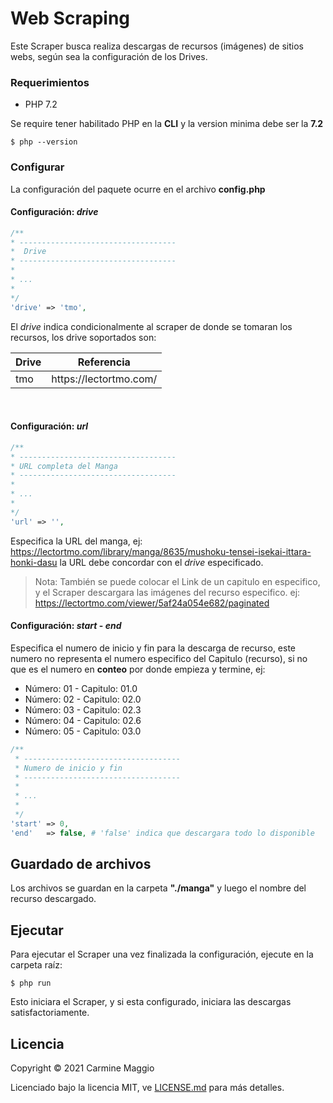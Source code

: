 # Web Scraping

Este Scraper busca realiza descargas de recursos (imágenes) de sitios webs, según sea la configuración de los Drives.

### Requerimientos

- PHP 7.2

Se require tener habilitado PHP en la __CLI__ y la version minima debe ser la __7.2__
```
$ php --version
```

### Configurar

La configuración del paquete ocurre en el archivo __config.php__

#### Configuración: _drive_

```php
/**
* -----------------------------------
*  Drive            
* ----------------------------------- 
* 
* ...
* 
*/
'drive' => 'tmo',
```
El _drive_ indica condicionalmente al scraper de donde se tomaran los recursos, los drive soportados son:

<table>
    <thead>
        <tr>
            <th>Drive</th>
            <th>Referencia</th>
        </tr>
    </thead>
    <tbody>
        <tr>
            <td>tmo</td>
            <td>https://lectortmo.com/</td>
        </tr>
    </tbody>
</table>
<br />

#### Configuración: _url_

```php
/**
* -----------------------------------
* URL completa del Manga
* -----------------------------------
* 
* ...
* 
*/
'url' => '',
```
Especifica la URL del manga, ej: https://lectortmo.com/library/manga/8635/mushoku-tensei-isekai-ittara-honki-dasu
la URL debe concordar con el _drive_ especificado.

> Nota: También se puede colocar el Link de un capitulo en especifico, y el Scraper descargara las imágenes del recurso especifico. ej: https://lectortmo.com/viewer/5af24a054e682/paginated


#### Configuración: _start_ - _end_

Especifica el numero de inicio y fin para la descarga de recurso, este numero no representa el numero especifico del Capitulo (recurso), si no que es el numero en __conteo__ por donde empieza y termine, ej:
- Número: 01 - Capitulo: 01.0
- Número: 02 - Capitulo: 02.0
- Número: 03 - Capitulo: 02.3
- Número: 04 - Capitulo: 02.6
- Número: 05 - Capitulo: 03.0

```php
/**
 * -----------------------------------
 * Numero de inicio y fin
 * -----------------------------------
 * 
 * ...
 * 
 */
'start' => 0,     
'end'   => false, # 'false' indica que descargara todo lo disponible
```


## Guardado de archivos

Los archivos se guardan en la carpeta __"./manga"__ y luego el nombre del recurso descargado.


## Ejecutar

Para ejecutar el Scraper una vez finalizada la configuración, ejecute en la carpeta raíz:

```
$ php run
```
Esto iniciara el Scraper, y si esta configurado, iniciara las descargas satisfactoriamente.

## Licencia 

Copyright © 2021 Carmine Maggio

Licenciado bajo la licencia MIT, ve [LICENSE.md](LICENSE.md) para más detalles.